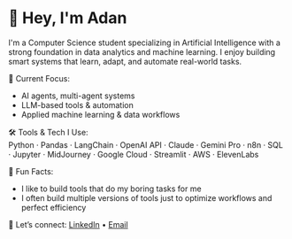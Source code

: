 # 👋 Hey, I'm Adan

I'm a Computer Science student specializing in Artificial Intelligence with a strong foundation in data analytics and machine learning. I enjoy building smart systems that learn, adapt, and automate real-world tasks.

🚀 Current Focus:  
- AI agents, multi-agent systems  
- LLM-based tools & automation  
- Applied machine learning & data workflows

🛠️ Tools & Tech I Use:  
Python · Pandas · LangChain · OpenAI API · Claude · Gemini Pro · n8n · SQL · Jupyter · MidJourney · Google Cloud · Streamlit · AWS · ElevenLabs

🎯 Fun Facts:  
- I like to build tools that do my boring tasks for me
- I often build multiple versions of tools just to optimize workflows and perfect efficiency
 

💬 Let’s connect: [LinkedIn](https://www.linkedin.com/in/adan-thomas-7124a91bb/) • [Email](adanthomas.dev@outlook.com)
